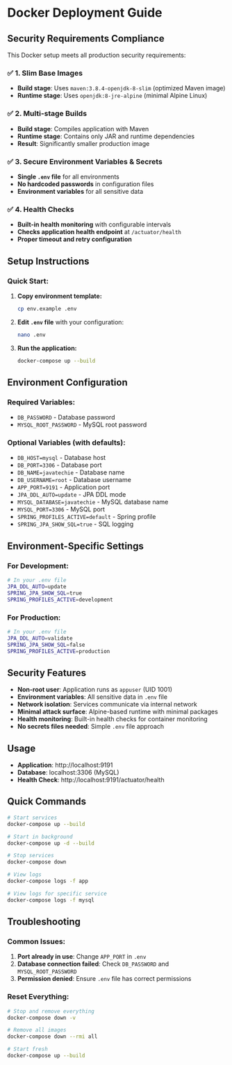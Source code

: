 # Docker Deployment Guide

## Security Requirements Compliance

This Docker setup meets all production security requirements:

### ✅ 1. Slim Base Images
- **Build stage**: Uses `maven:3.8.4-openjdk-8-slim` (optimized Maven image)
- **Runtime stage**: Uses `openjdk:8-jre-alpine` (minimal Alpine Linux)

### ✅ 2. Multi-stage Builds
- **Build stage**: Compiles application with Maven
- **Runtime stage**: Contains only JAR and runtime dependencies
- **Result**: Significantly smaller production image

### ✅ 3. Secure Environment Variables & Secrets
- **Single `.env` file** for all environments
- **No hardcoded passwords** in configuration files
- **Environment variables** for all sensitive data

### ✅ 4. Health Checks
- **Built-in health monitoring** with configurable intervals
- **Checks application health endpoint** at `/actuator/health`
- **Proper timeout and retry configuration**

## Setup Instructions

### Quick Start:

1. **Copy environment template:**
   ```bash
   cp env.example .env
   ```

2. **Edit `.env` file** with your configuration:
   ```bash
   nano .env
   ```

3. **Run the application:**
   ```bash
   docker-compose up --build
   ```

## Environment Configuration

### Required Variables:
- `DB_PASSWORD` - Database password
- `MYSQL_ROOT_PASSWORD` - MySQL root password

### Optional Variables (with defaults):
- `DB_HOST=mysql` - Database host
- `DB_PORT=3306` - Database port  
- `DB_NAME=javatechie` - Database name
- `DB_USERNAME=root` - Database username
- `APP_PORT=9191` - Application port
- `JPA_DDL_AUTO=update` - JPA DDL mode
- `MYSQL_DATABASE=javatechie` - MySQL database name
- `MYSQL_PORT=3306` - MySQL port
- `SPRING_PROFILES_ACTIVE=default` - Spring profile
- `SPRING_JPA_SHOW_SQL=true` - SQL logging

## Environment-Specific Settings

### For Development:
```bash
# In your .env file
JPA_DDL_AUTO=update
SPRING_JPA_SHOW_SQL=true
SPRING_PROFILES_ACTIVE=development
```

### For Production:
```bash
# In your .env file
JPA_DDL_AUTO=validate
SPRING_JPA_SHOW_SQL=false
SPRING_PROFILES_ACTIVE=production
```

## Security Features

- **Non-root user**: Application runs as `appuser` (UID 1001)
- **Environment variables**: All sensitive data in `.env` file
- **Network isolation**: Services communicate via internal network
- **Minimal attack surface**: Alpine-based runtime with minimal packages
- **Health monitoring**: Built-in health checks for container monitoring
- **No secrets files needed**: Simple `.env` file approach

## Usage

- **Application**: http://localhost:9191
- **Database**: localhost:3306 (MySQL)
- **Health Check**: http://localhost:9191/actuator/health

## Quick Commands

```bash
# Start services
docker-compose up --build

# Start in background
docker-compose up -d --build

# Stop services
docker-compose down

# View logs
docker-compose logs -f app

# View logs for specific service
docker-compose logs -f mysql
```

## Troubleshooting

### Common Issues:

1. **Port already in use**: Change `APP_PORT` in `.env`
2. **Database connection failed**: Check `DB_PASSWORD` and `MYSQL_ROOT_PASSWORD`
3. **Permission denied**: Ensure `.env` file has correct permissions

### Reset Everything:
```bash
# Stop and remove everything
docker-compose down -v

# Remove all images
docker-compose down --rmi all

# Start fresh
docker-compose up --build
``` 